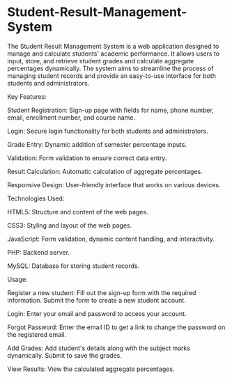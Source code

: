 # Student-Result-Management-System


The Student Result Management System is a web application designed to manage and calculate students' academic performance. It allows users to input, store, and retrieve student grades and calculate aggregate percentages dynamically. The system aims to streamline the process of managing student records and provide an easy-to-use interface for both students and administrators.

Key Features:

Student Registration: Sign-up page with fields for name, phone number, email, enrollment number, and course name.

Login: Secure login functionality for both students and administrators.

Grade Entry: Dynamic addition of semester percentage inputs.

Validation: Form validation to ensure correct data entry.

Result Calculation: Automatic calculation of aggregate percentages.

Responsive Design: User-friendly interface that works on various devices.

Technologies Used:

HTML5: Structure and content of the web pages.

CSS3: Styling and layout of the web pages.

JavaScript: Form validation, dynamic content handling, and interactivity.

PHP: Backend server.

MySQL: Database for storing student records.


Usage:

Register a new student:
Fill out the sign-up form with the required information.
Submit the form to create a new student account.

Login:
Enter your email and password to access your account.

Forgot Password:
Enter the email ID to get a link to change the password on the registered email.

Add Grades:
Add student's details along with the subject marks dynamically.
Submit to save the grades.

View Results:
View the calculated aggregate percentages.
